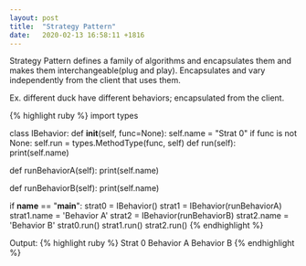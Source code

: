 ```yaml
---
layout: post
title:  "Strategy Pattern"
date:   2020-02-13 16:58:11 +1816
---
```

Strategy Pattern defines a family of algorithms and encapsulates them and makes them interchangeable(plug and play). Encapsulates and vary independently from the client that uses them.

Ex. different duck have different behaviors; encapsulated from the client.

{% highlight ruby %}
import types

class IBehavior:
  def __init__(self, func=None):
    self.name = "Strat 0"
    if func is not None:
      self.run = types.MethodType(func, self)
  def run(self):
    print(self.name)

def runBehaviorA(self):
    print(self.name)

def runBehaviorB(self):
    print(self.name)

if __name__ == "__main__":
  strat0 = IBehavior()
  strat1 = IBehavior(runBehaviorA)
  strat1.name = 'Behavior A'
  strat2 = IBehavior(runBehaviorB)
  strat2.name = 'Behavior B'
  strat0.run()
  strat1.run()
  strat2.run()
{% endhighlight %}

Output:
{% highlight ruby %}
Strat 0
Behavior A
Behavior B
{% endhighlight %}
